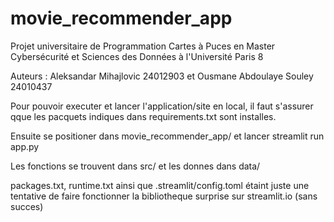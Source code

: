 # movie_recommender_app
Projet universitaire de Programmation Cartes à Puces en Master Cybersécurité et Sciences des Données à l'Université Paris 8

Auteurs : Aleksandar Mihajlovic 24012903 et Ousmane Abdoulaye Souley 24010437

Pour pouvoir executer et lancer l'application/site en local, il faut s'assurer qque les pacquets indiques dans requirements.txt sont installes.

Ensuite se positioner dans movie_recommender_app/ et lancer streamlit run app.py

Les fonctions se trouvent dans src/ et les donnes dans data/

packages.txt, runtime.txt ainsi que .streamlit/config.toml étaint juste une tentative de faire fonctionner la bibliotheque surprise sur streamlit.io (sans succes)
